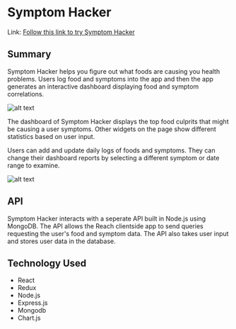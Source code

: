 Symptom Hacker
================

Link: [Follow this link to try Symptom Hacker](https://blooming-lake-36867.herokuapp.com/)

Summary
------------------

Symptom Hacker helps you figure out what foods are causing you health problems. Users log food and symptoms into the app and then the app generates an interactive dashboard displaying food and symptom correlations. 

![alt text][screen1]

The dashboard of Symptom Hacker displays the top food culprits that might be causing a user symptoms. Other widgets on the page show different statistics based on user input. 

Users can add and update daily logs of foods and symptoms. They can change their dashboard reports by selecting a different symptom or date range to examine. 

![alt text](https://github.com/mikedolan03/myhealthtarget/tree/master/src/components/shdeskdash.png "Symptom Hacker Dashboard Widgets Desktop version")

API
------------
Symptom Hacker interacts with a seperate API built in Node.js using MongoDB. The API allows the Reach clientside app to send queries requesting the user's food and symptom data. The API also takes user input and stores user data in the database.  

Technology Used
-----------
* React
* Redux
* Node.js
* Express.js
* Mongodb
* Chart.js



[screen1]: https://github.com/mikedolan03/myhealthtarget/tree/master/src/components/shgraph.png "Symptom Hacker Dashboard Graph"